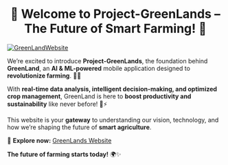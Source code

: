 <h1 align="center">🌱 Welcome to <strong>Project-GreenLands</strong> – The Future of Smart Farming! 🚀</h1>  

[![GreenLandWebsite](https://github.com/user-attachments/assets/753d7440-07a1-4779-8c87-eeb19ea75082)](https://green-land-website-dev.vercel.app/)


We’re excited to introduce **Project-GreenLands**, the foundation behind **GreenLand**, an **AI & ML-powered** mobile application designed to **revolutionize farming**. 🌾💡  

With **real-time data analysis, intelligent decision-making, and optimized crop management**, GreenLand is here to **boost productivity and sustainability** like never before! 🚜⚡  

This website is your **gateway** to understanding our vision, technology, and how we’re shaping the future of **smart agriculture**.  

🔗 **Explore now:** [GreenLands Website](https://green-land-website-dev.vercel.app/)  

**The future of farming starts today!** 🌍✨  
